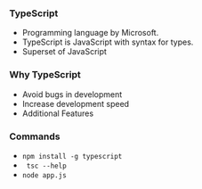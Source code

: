 ### TypeScript
- Programming language by Microsoft.
- TypeScript is JavaScript with syntax for types.
- Superset of JavaScript

### Why TypeScript
- Avoid bugs in development
- Increase development speed
- Additional Features

### Commands
- `npm install -g typescript`
- ` tsc --help`
- `node app.js`
